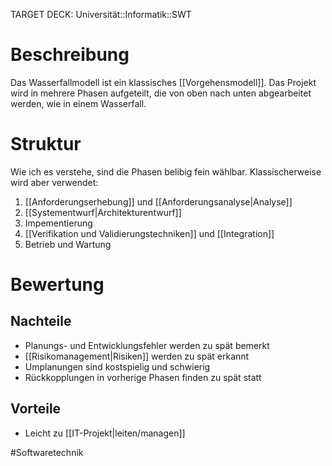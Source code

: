 TARGET DECK: Universität::Informatik::SWT

# Beschreibung
Das Wasserfallmodell ist ein klassisches [[Vorgehensmodell]].
Das Projekt wird in mehrere Phasen aufgeteilt, die von oben nach unten abgearbeitet werden, wie in einem Wasserfall. 

# Struktur
Wie ich es verstehe, sind die Phasen belibig fein wählbar. Klassischerweise wird aber verwendet:
1. [[Anforderungserhebung]] und [[Anforderungsanalyse|Analyse]]
2. [[Systementwurf|Architekturentwurf]]
3. Impementierung
4. [[Verifikation und Validierungstechniken]] und [[Integration]]
5. Betrieb und Wartung

# Bewertung
## Nachteile
- Planungs- und Entwicklungsfehler werden zu spät bemerkt
- [[Risikomanagement|Risiken]] werden zu spät erkannt
- Umplanungen sind kostspielig und schwierig
- Rückkopplungen in vorherige Phasen finden zu spät statt

## Vorteile
- Leicht zu [[IT-Projekt|leiten/managen]]

#Softwaretechnik 